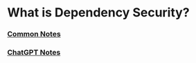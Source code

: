 <h1>What is Dependency Security?</h1>
<h3><a href="https://namastedev.com/learn/namaste-frontend-system-design/dependency-security-notes" target="_blank">Common Notes</a></h3>
<h3><a href="https://chatgpt.com/share/68948d61-3284-8006-99c6-5892310cd263" target="_blank">ChatGPT Notes</a></h3>